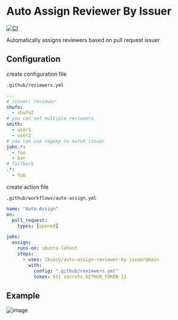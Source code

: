 # Auto Assign Reviewer By Issuer

[![CI](https://github.com/lkcozy/auto-assign-reviewer-by-issuer/actions/workflows/unit-test.yml/badge.svg)](https://github.com/lkcozy/auto-assign-reviewer-by-issuer/actions/workflows/unit-test.yml)

Automatically assigns reviewers based on pull request issuer

## Configuration

create configuration file

`.github/reviewers.yml`

```yaml
---
# issuer: reviewer
shufo:
  - shufo2
# you can set multiple reviewers
smith:
  - user1
  - user2
# you can use regexp to match issuer
john.*:
  - foo
  - bar
# fallback
.*:
  - foo
```

create action file

`.github/workflows/auto-assign.yml`

```yaml
name: "Auto Assign"
on:
  pull_request:
    types: [opened]

jobs:
  assign:
    runs-on: ubuntu-latest
    steps:
      - uses: lkcozy/auto-assign-reviewer-by-issuer@main
        with:
          config: ".github/reviewers.yml"
          token: ${{ secrets.GITHUB_TOKEN }}
```

## Example

![image](https://user-images.githubusercontent.com/1641039/78471193-71573200-776a-11ea-9b40-810c2d63270e.png)
